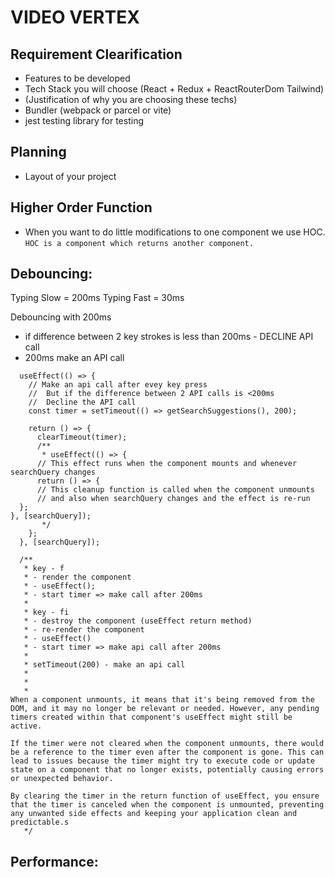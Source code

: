 # VIDEO VERTEX

## Requirement Clearification

- Features to be developed
- Tech Stack you will choose (React + Redux + ReactRouterDom Tailwind)
- (Justification of why you are choosing these techs)
- Bundler (webpack or parcel or vite)
- jest testing library for testing

## Planning

- Layout of your project

## Higher Order Function

- When you want to do little modifications to one component we use HOC.
  `HOC is a component which returns another component.`

## Debouncing:

Typing Slow = 200ms
Typing Fast = 30ms

Debouncing with 200ms

- if difference between 2 key strokes is less than 200ms - DECLINE API call
- 200ms make an API call

```javasrcipt
  useEffect(() => {
    // Make an api call after evey key press
    //  But if the difference between 2 API calls is <200ms
    //  Decline the API call
    const timer = setTimeout(() => getSearchSuggestions(), 200);

    return () => {
      clearTimeout(timer);
      /**
       * useEffect(() => {
      // This effect runs when the component mounts and whenever searchQuery changes
      return () => {
      // This cleanup function is called when the component unmounts
      // and also when searchQuery changes and the effect is re-run
  };
}, [searchQuery]);
       */
    };
  }, [searchQuery]);

  /**
   * key - f
   * - render the component
   * - useEffect();
   * - start timer => make call after 200ms
   *
   * key - fi
   * - destroy the component (useEffect return method)
   * - re-render the component
   * - useEffect()
   * - start timer => make api call after 200ms
   *
   * setTimeout(200) - make an api call
   *
   *
   *
When a component unmounts, it means that it's being removed from the DOM, and it may no longer be relevant or needed. However, any pending timers created within that component's useEffect might still be active.

If the timer were not cleared when the component unmounts, there would be a reference to the timer even after the component is gone. This can lead to issues because the timer might try to execute code or update state on a component that no longer exists, potentially causing errors or unexpected behavior.

By clearing the timer in the return function of useEffect, you ensure that the timer is canceled when the component is unmounted, preventing any unwanted side effects and keeping your application clean and predictable.s
   */
```

## Performance:
